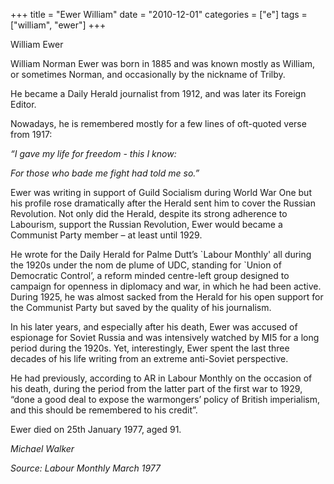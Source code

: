 +++
title = "Ewer William"
date = "2010-12-01"
categories = ["e"]
tags = ["william", "ewer"]
+++

William Ewer

William Norman Ewer was born in 1885 and was known mostly as William, or sometimes Norman, and occasionally by the nickname of Trilby. 

He became a Daily Herald journalist from 1912, and was later its Foreign Editor.

Nowadays, he is remembered mostly for a few lines of oft-quoted verse from 1917:

_“I gave my life for freedom - this I know:_

_For those who bade me fight had told me so.”_

Ewer was writing in support of Guild Socialism during World War One but his profile rose dramatically after the Herald sent him to cover the Russian Revolution. Not only did the Herald, despite its strong adherence to Labourism, support the Russian Revolution, Ewer would became a Communist Party member – at least until 1929.

He wrote for the Daily Herald for Palme Dutt’s \`Labour Monthly' all during the 1920s under the nom de plume of UDC, standing for \`Union of Democratic Control’, a reform minded centre-left group designed to campaign for openness in diplomacy and war, in which he had been active. During 1925, he was almost sacked from the Herald for his open support for the Communist Party but saved by the quality of his journalism.

In his later years, and especially after his death, Ewer was accused of espionage for Soviet Russia and was intensively watched by MI5 for a long period during the 1920s. Yet, interestingly, Ewer spent the last three decades of his life writing from an extreme anti-Soviet perspective.

He had previously, according to AR in Labour Monthly on the occasion of his death, during the period from the latter part of the first war to 1929, “done a good deal to expose the warmongers’ policy of British imperialism, and this should be remembered to his credit”.

Ewer died on 25th January 1977, aged 91.

_Michael Walker_

_Source: Labour Monthly March 1977_
